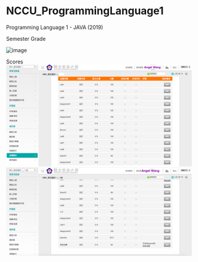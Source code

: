 # NCCU_ProgrammingLanguage1
Programming Language 1 - JAVA (2019)



Semester Grade


![image](https://github.com/angel870326/NCCU_ProgrammingLanguage1/blob/master/Semester.png)


Scores
![image](https://github.com/angel870326/NCCU_ProgrammingLanguage1/blob/master/Scores.png)
![image](https://github.com/angel870326/NCCU_ProgrammingLanguage1/blob/master/Scores2.png)

